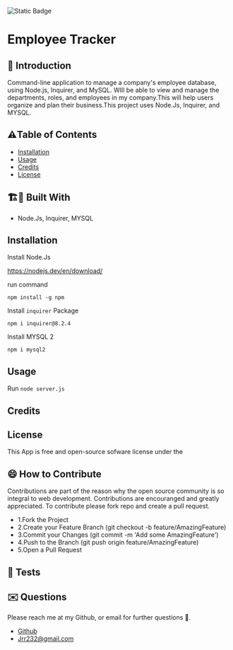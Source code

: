  
 
![Static Badge](https://img.shields.io/badge/license--yellow)


# Employee Tracker


## 🤔 Introduction

 Command-line application to manage a company's employee database, using Node.js, Inquirer, and MySQL. WIll be able to view and manage the departments, roles, and employees in my company.This will help users organize and plan their business.This project uses Node.Js, Inquirer, and MYSQL.




## ⚠️Table of Contents 
- [Installation](#installation)
- [Usage](#usage)
- [Credits](#credits)
- [License](#license)




## 🏗️🚧 Built With 

- Node.Js, Inquirer, MYSQL 







## Installation 

Install Node.Js 

https://nodejs.dev/en/download/

run command 
```
npm install -g npm
```

Install ```inquirer``` Package 

```
npm i inquirer@8.2.4
```
Install MYSQL 2

```
npm i mysql2

```






## Usage
Run ``` node server.js ``` 





## Credits 





## License 
This App is free and open-source sofware license under the 





## 😄 How to Contribute
Contributions are part of the reason why the open source community is so integral to web development. Contributions are encouranged and greatly appreciated.
To contribute please fork repo and create a pull request.

- 1.Fork the Project
- 2.Create your Feature Branch (git checkout -b feature/AmazingFeature)
- 3.Commit your Changes (git commit -m 'Add some AmazingFeature')
- 4.Push to the Branch (git push origin feature/AmazingFeature)
- 5.Open a Pull Request





## 🧪 Tests 






## ✉️ Questions 
Please reach me at my Github, or email for further questions 🐶. 
- [Github](https://github.com/Jrr1232)
- Jrr232@gmail.com



